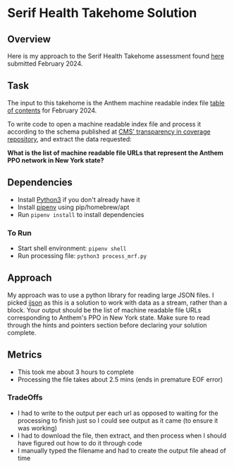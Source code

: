 # Serif Health Takehome Solution

## Overview
Here is my approach to the Serif Health Takehome assessment found [here](https://github.com/serif-health/takehome) submitted February 2024.


## Task
The input to this takehome is the Anthem machine readable index file [table of contents](https://antm-pt-prod-dataz-nogbd-nophi-us-east1.s3.amazonaws.com/anthem/2024-02-01_anthem_index.json.gz) for February 2024. 

To write code to open a machine readable index file and process it according to the schema published at [CMS' transparency in coverage repository](https://github.com/CMSgov/price-transparency-guide/tree/master/schemas/table-of-contents), and extract the data requested: 

**What is the list of machine readable file URLs that represent the Anthem PPO network in New York state?**

## Dependencies
- Install [Python3](https://www.python.org/downloads/) if you don't already have it
- Install [pipenv](https://pipenv.pypa.io/en/latest/) using pip/homebrew/apt
- Run `pipenv install` to install dependencies

### To Run
- Start shell environment: `pipenv shell`
- Run processing file: `python3 process_mrf.py`

## Approach
My approach was to use a python library for reading large JSON files. I picked [ijson](https://pypi.org/project/ijson/) as this is a solution to work with data as a stream, rather than a block.
Your output should be the list of machine readable file URLs corresponding to Anthem's PPO in New York state. Make sure to read through the hints and pointers section before declaring your solution complete.

## Metrics
- This took me about 3 hours to complete
- Processing the file takes about 2.5 mins (ends in premature EOF error)

### TradeOffs
- I had to write to the output per each url as opposed to waiting for the processing to finish just so I could see output as it came (to ensure it was working)
- I had to download the file, then extract, and then process when I should have figured out how to do it through code
- I manually typed the filename and had to create the output file ahead of time
